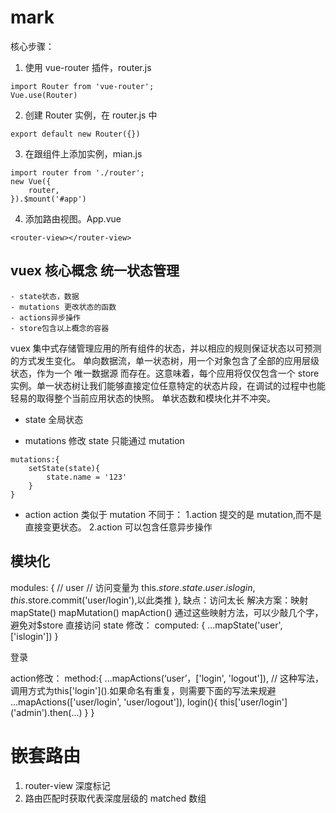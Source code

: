 # mark

核心步骤：

1. 使用 vue-router 插件，router.js

```
import Router from 'vue-router';
Vue.use(Router)
```

2. 创建 Router 实例，在 router.js 中

```
export default new Router({})
```

3. 在跟组件上添加实例，mian.js

```
import router from './router';
new Vue({
    router,
}).$mount('#app')
```

4. 添加路由视图。App.vue

```
<router-view></router-view>
```

## vuex 核心概念 统一状态管理

    - state状态，数据
    - mutations 更改状态的函数
    - actions异步操作
    - store包含以上概念的容器

vuex 集中式存储管理应用的所有组件的状态，并以相应的规则保证状态以可预测的方式发生变化。
单向数据流，单一状态树，用一个对象包含了全部的应用层级状态，作为一个 唯一数据源 而存在。这意味着，每个应用将仅仅包含一个 store 实例。单一状态树让我们能够直接定位任意特定的状态片段，在调试的过程中也能轻易的取得整个当前应用状态的快照。
单状态数和模块化并不冲突。

- state
  全局状态

- mutations
  修改 state 只能通过 mutation

```
mutations:{
    setState(state){
        state.name = '123'
    }
}
```

- action
  action 类似于 mutation 不同于：
  1.action 提交的是 mutation,而不是直接变更状态。
  2.action 可以包含任意异步操作

## 模块化

modules: {
// user
// 访问变量为 this.$store.state.user.islogin, this.$store.commit('user/login'),以此类推
},
缺点：访问太长
解决方案：映射
mapState()
mapMutation()
mapAction()
通过这些映射方法，可以少敲几个字，避免对\$store 直接访问
state 修改：
computed: {
...mapState('user', ['islogin'])
}

<p v-if="!islogin">登录</p>
action修改：
method:{
  ...mapActions(‘user’，['login', 'logout']), // 这种写法，调用方式为this['login']().如果命名有重复，则需要下面的写法来规避
  ...mapActions(['user/login', 'user/logout']),
  login(){
    this['user/login']('admin').then(...)
  }
}

# 嵌套路由

1. router-view 深度标记
2. 路由匹配时获取代表深度层级的 matched 数组
